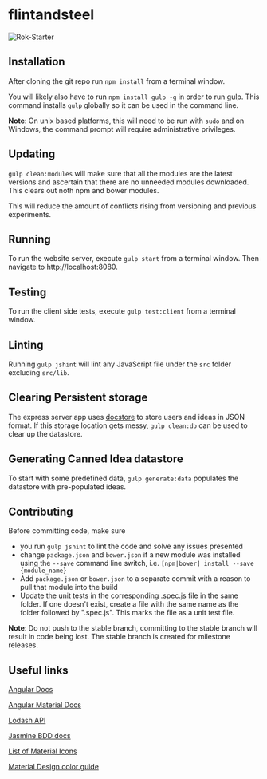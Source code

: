 # flintandsteel

![Rok-Starter](https://raw.githubusercontent.com/YashdalfTheGray/flintandsteel/master/src/assets/Logo2.PNG)

## Installation

After cloning the git repo run `npm install` from a terminal window.

You will likely also have to run `npm install gulp -g` in order to run gulp. This command installs `gulp` globally so it can be used in the command line.

**Note**: On unix based platforms, this will need to be run with `sudo` and on Windows, the command prompt will require administrative privileges.

## Updating

`gulp clean:modules` will make sure that all the modules are the latest versions and ascertain that there are no unneeded modules downloaded. This clears out noth npm and bower modules.

This will reduce the amount of conflicts rising from versioning and previous experiments.

## Running

To run the website server, execute `gulp start` from a terminal window. Then navigate to http://localhost:8080.

## Testing

To run the client side tests, execute `gulp test:client` from a terminal window.

## Linting

Running `gulp jshint` will lint any JavaScript file under the `src` folder excluding `src/lib`.

## Clearing Persistent storage

The express server app uses [docstore](https://www.npmjs.com/package/docstore) to store users and ideas in JSON format. If this storage location gets messy, `gulp clean:db` can be used to clear up the datastore.

## Generating Canned Idea datastore

To start with some predefined data, `gulp generate:data` populates the datastore with pre-populated ideas.

## Contributing

Before committing code, make sure
* you run `gulp jshint` to lint the code and solve any issues presented
* change `package.json` and `bower.json` if a new module was installed using the `--save` command line switch, i.e. `[npm|bower] install --save {module_name}`
* Add `package.json` or `bower.json` to a separate commit with a reason to pull that module into the build
* Update the unit tests in the corresponding .spec.js file in the same folder. If one doesn't exist, create a file with the same name as the folder followed by ".spec.js". This marks the file as a unit test file.

**Note**: Do not push to the stable branch, committing to the stable branch will result in code being lost. The stable branch is created for milestone releases.

## Useful links

[Angular Docs](https://docs.angularjs.org/api)

[Angular Material Docs](https://material.angularjs.org/#/)

[Lodash API](https://lodash.com/docs)

[Jasmine BDD docs](http://jasmine.github.io/2.3/introduction.html)

[List of Material Icons](https://klarsys.github.io/angular-material-icons/)

[Material Design color guide](http://www.google.com/design/spec/style/color.html#)
